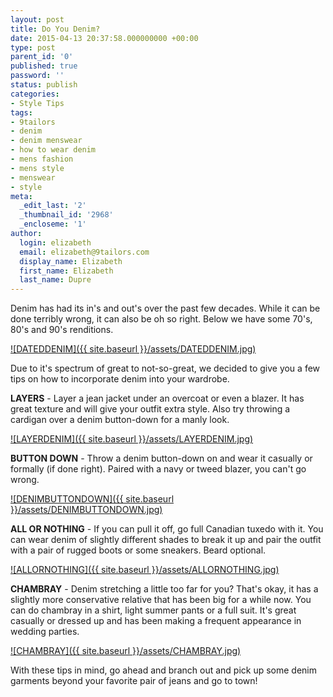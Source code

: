 ```yaml
---
layout: post
title: Do You Denim?
date: 2015-04-13 20:37:58.000000000 +00:00
type: post
parent_id: '0'
published: true
password: ''
status: publish
categories:
- Style Tips
tags:
- 9tailors
- denim
- denim menswear
- how to wear denim
- mens fashion
- mens style
- menswear
- style
meta:
  _edit_last: '2'
  _thumbnail_id: '2968'
  _encloseme: '1'
author:
  login: elizabeth
  email: elizabeth@9tailors.com
  display_name: Elizabeth
  first_name: Elizabeth
  last_name: Dupre
---
```

Denim has had its in's and out's over the past few decades. While it can be done terribly wrong, it can also be oh so right. Below we have some 70's, 80's and 90's renditions.

[![DATEDDENIM]({{ site.baseurl }}/assets/DATEDDENIM.jpg)](http://blog.9tailors.com/uploads/DATEDDENIM.jpg)

Due to it's spectrum of great to not-so-great, we decided to give you a few tips on how to incorporate denim into your wardrobe.

**LAYERS** \- Layer a jean jacket under an overcoat or even a blazer. It has great texture and will give your outfit extra style. Also try throwing a cardigan over a denim button-down for a manly look.

[![LAYERDENIM]({{ site.baseurl }}/assets/LAYERDENIM.jpg)](http://blog.9tailors.com/uploads/LAYERDENIM.jpg)

**BUTTON DOWN** \- Throw a denim button-down on and wear it casually or formally (if done right). Paired with a navy or tweed blazer, you can't go wrong.

[![DENIMBUTTONDOWN]({{ site.baseurl }}/assets/DENIMBUTTONDOWN.jpg)](http://blog.9tailors.com/uploads/DENIMBUTTONDOWN.jpg)

**ALL OR NOTHING** \- If you can pull it off, go full Canadian tuxedo with it. You can wear denim of slightly different shades to break it up and pair the outfit with a pair of rugged boots or some sneakers. Beard optional.

[![ALLORNOTHING]({{ site.baseurl }}/assets/ALLORNOTHING.jpg)](http://blog.9tailors.com/uploads/ALLORNOTHING.jpg)

**CHAMBRAY** \- Denim stretching a little too far for you? That's okay, it has a slightly more conservative relative that has been big for a while now. You can do chambray in a shirt, light summer pants or a full suit. It's great casually or dressed up and has been making a frequent appearance in wedding parties.

[![CHAMBRAY]({{ site.baseurl }}/assets/CHAMBRAY.jpg)](http://blog.9tailors.com/uploads/CHAMBRAY.jpg)

With these tips in mind, go ahead and branch out and pick up some denim garments beyond your favorite pair of jeans and go to town!